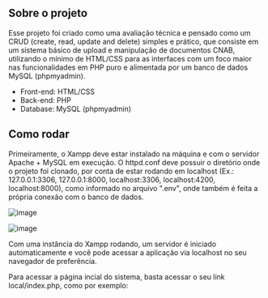 ## Sobre o projeto

Esse projeto foi criado como uma avaliação técnica e pensado como um CRUD (create, read, update and delete) simples e prático, que consiste em um sistema básico de upload e manipulação de documentos CNAB, utilizando o mínimo de HTML/CSS para as interfaces com um foco maior nas funcionalidades
em PHP puro e alimentada por um banco de dados MySQL (phpmyadmin).

- Front-end: HTML/CSS
- Back-end: PHP
- Database: MySQL (phpmyadmin)

## Como rodar

Primeiramente, o Xampp deve estar instalado na máquina e com o servidor Apache + MySQL em execução. O httpd.conf deve possuir o diretório onde o projeto foi clonado, por conta de estar rodando em localhost (Ex.: 127.0.0.1:3306, 127.0.0.1:8000, localhost:3306, localhost:4200, localhost:8000), como informado no arquivo ".env", onde também é feita a própria conexão com o banco de dados.

![image](https://user-images.githubusercontent.com/78673503/156687161-9790be69-1d4b-4490-9c75-7e457b3c5ee1.png)

![image](https://user-images.githubusercontent.com/78673503/200224788-25dae2b1-bac2-4e2d-b1ea-aa45cf5fea8c.png)

Com uma instância do Xampp rodando, um servidor é iniciado automaticamente e você pode acessar a aplicação via localhost no seu navegador de preferência.


Para acessar a página incial do sistema, basta acessar o seu link local/index.php, como por exemplo:
